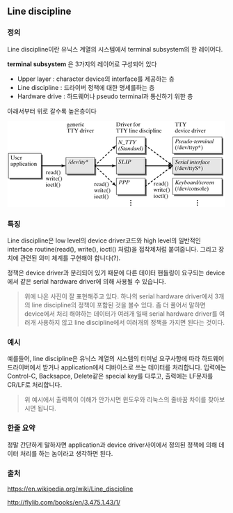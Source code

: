 ## Line discipline

### 정의
Line discipline이란 유닉스 계열의 시스템에서 terminal subsystem의 한 레이어다.

**terminal subsystem** 은 3가지의 레이어로 구성되어 있다

* Upper layer : character device의 interface를 제공하는 층
* Line discipline : 드라이버 정책에 대한 명세를하는 층
* Hardware drive : 하드웨어나 pseudo terminal과 통신하기 위한 층

아래서부터 위로 갈수록 높은층이다

![](Line_discipline.gif)
### 특징
Line discipline은 low level의 device driver코드와 high level의 일반적인 interface routine(read(), write(), ioctl() 처럼)을 접착제처럼 붙여줍니다.
그리고 장치에 관련된 의미 체계를 구현해야 합니다(?).

정책은 device driver과 분리되어 있기 때문에 다른 데이터 핸들링이 요구되는 device에서 같은  serial hardware driver에 의해 사용될 수 있습니다.

>위에 나온 사진이 잘 표현해주고 있다. 하나의  serial hardware driver에서 3개의 line discipline의 정책이 포함된 것을 볼수 있다. 좀 더 풀어서 말하면 device에서 처리 해야하는 데이터가 여러개 일때 serial hardware driver를 여러개 사용하지 않고 line discipline에서 여러개의 정책을 가지면 된다는 것이다.

### 예시
예를들어, line discipline은 유닉스 계열의 시스템의 터미널 요구사항에 따라 하드웨어 드라이버에서 받거나 application에서 디바이스로 쓰는 데이터를 처리합니다.
입력에는 Control-C, Backsapce, Delete같은 special key를 다루고, 출력에는 LF문자를 CR/LF로 처리합니다.
> 위 예시에서 출력쪽이 이해가 안가시면 윈도우와 리눅스의 줄바꿈 차이를 찾아보시면 됩니다.

### 한줄 요약
정말 간단하게 말하자면 application과 device driver사이에서 정의된 정책에 의해 데이터 처리를 하는 놈이라고 생각하면 된다.

### 출처
https://en.wikipedia.org/wiki/Line_discipline

http://flylib.com/books/en/3.475.1.43/1/
